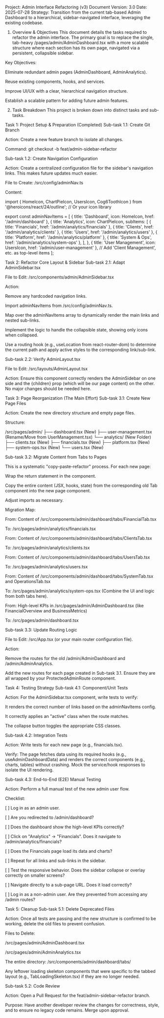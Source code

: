 Project: Admin Interface Refactoring (v3)
Document Version: 3.0
Date: 2025-07-28
Strategy: Transition from the current tab-based Admin Dashboard to a hierarchical, sidebar-navigated interface, leveraging the existing codebase.

1. Overview & Objectives
This document details the tasks required to refactor the admin interface. The primary goal is to replace the single, tab-heavy /pages/admin/AdminDashboard.tsx with a more scalable structure where each section has its own page, navigated via a persistent, collapsible sidebar.

Key Objectives:

Eliminate redundant admin pages (AdminDashboard, AdminAnalytics).

Reuse existing components, hooks, and services.

Improve UI/UX with a clear, hierarchical navigation structure.

Establish a scalable pattern for adding future admin features.

2. Task Breakdown
This project is broken down into distinct tasks and sub-tasks.

Task 1: Project Setup & Preparation (Completed)
Sub-task 1.1: Create Git Branch

Action: Create a new feature branch to isolate all changes.

Command: git checkout -b feat/admin-sidebar-refactor

Sub-task 1.2: Create Navigation Configuration

Action: Create a centralized configuration file for the sidebar's navigation links. This makes future updates much easier.

File to Create: /src/config/adminNav.ts

Content:

import { HomeIcon, ChartPieIcon, UsersIcon, Cog6ToothIcon } from '@heroicons/react/24/outline'; // Or your icon library

export const adminNavItems = [
  { title: 'Dashboard', icon: HomeIcon, href: '/admin/dashboard' },
  {
    title: 'Analytics',
    icon: ChartPieIcon,
    subItems: [
      { title: 'Financials', href: '/admin/analytics/financials' },
      { title: 'Clients', href: '/admin/analytics/clients' },
      { title: 'Users', href: '/admin/analytics/users' },
      { title: 'Platform', href: '/admin/analytics/platform' },
      { title: 'System & Ops', href: '/admin/analytics/system-ops' },
    ],
  },
  { title: 'User Management', icon: UsersIcon, href: '/admin/user-management' },
  // Add 'Client Management', etc. as top-level items
];

Task 2: Refactor Core Layout & Sidebar
Sub-task 2.1: Adapt AdminSidebar.tsx

File to Edit: /src/components/admin/AdminSidebar.tsx

Action:

Remove any hardcoded navigation links.

Import adminNavItems from /src/config/adminNav.ts.

Map over the adminNavItems array to dynamically render the main links and nested sub-links.

Implement the logic to handle the collapsible state, showing only icons when collapsed.

Use a routing hook (e.g., useLocation from react-router-dom) to determine the current path and apply active styles to the corresponding link/sub-link.

Sub-task 2.2: Verify AdminLayout.tsx

File to Edit: /src/layouts/AdminLayout.tsx

Action: Ensure this component correctly renders the AdminSidebar on one side and the {children} prop (which will be our page content) on the other. No major changes should be needed here.

Task 3: Page Reorganization (The Main Effort)
Sub-task 3.1: Create New Page Files

Action: Create the new directory structure and empty page files.

Structure:

/src/pages/admin/
├── dashboard.tsx             (New)
├── user-management.tsx       (Rename/Move from UserManagement.tsx)
└── analytics/                (New Folder)
    ├── clients.tsx           (New)
    ├── financials.tsx        (New)
    ├── platform.tsx          (New)
    ├── system-ops.tsx        (New)
    └── users.tsx             (New)

Sub-task 3.2: Migrate Content from Tabs to Pages

This is a systematic "copy-paste-refactor" process. For each new page:

Wrap the return statement in the <AdminLayout> component.

Copy the entire content (JSX, hooks, state) from the corresponding old Tab component into the new page component.

Adjust imports as necessary.

Migration Map:

From: Content of /src/components/admin/dashboard/tabs/FinancialTab.tsx

To: /src/pages/admin/analytics/financials.tsx

From: Content of /src/components/admin/dashboard/tabs/ClientsTab.tsx

To: /src/pages/admin/analytics/clients.tsx

From: Content of /src/components/admin/dashboard/tabs/UsersTab.tsx

To: /src/pages/admin/analytics/users.tsx

From: Content of /src/components/admin/dashboard/tabs/SystemTab.tsx and OperationsTab.tsx

To: /src/pages/admin/analytics/system-ops.tsx (Combine the UI and logic from both tabs here).

From: High-level KPIs in /src/pages/admin/AdminDashboard.tsx (like FinancialOverview and BusinessMetrics)

To: /src/pages/admin/dashboard.tsx

Sub-task 3.3: Update Routing Logic

File to Edit: /src/App.tsx (or your main router configuration file).

Action:

Remove the routes for the old /admin/AdminDashboard and /admin/AdminAnalytics.

Add the new routes for each page created in Sub-task 3.1. Ensure they are all wrapped by your ProtectedAdminRoute component.

Task 4: Testing Strategy
Sub-task 4.1: Component/Unit Tests

Action: For the AdminSidebar.tsx component, write tests to verify:

It renders the correct number of links based on the adminNavItems config.

It correctly applies an "active" class when the route matches.

The collapse button toggles the appropriate CSS classes.

Sub-task 4.2: Integration Tests

Action: Write tests for each new page (e.g., financials.tsx).

Verify: The page fetches data using its required hooks (e.g., useAdminDashboardData) and renders the correct components (e.g., charts, tables) without crashing. Mock the service/hook responses to isolate the UI rendering.

Sub-task 4.3: End-to-End (E2E) Manual Testing

Action: Perform a full manual test of the new admin user flow.

Checklist:

[ ] Log in as an admin user.

[ ] Are you redirected to /admin/dashboard?

[ ] Does the dashboard show the high-level KPIs correctly?

[ ] Click on "Analytics" -> "Financials". Does it navigate to /admin/analytics/financials?

[ ] Does the Financials page load its data and charts?

[ ] Repeat for all links and sub-links in the sidebar.

[ ] Test the responsive behavior. Does the sidebar collapse or overlay correctly on smaller screens?

[ ] Navigate directly to a sub-page URL. Does it load correctly?

[ ] Log in as a non-admin user. Are they prevented from accessing any /admin routes?

Task 5: Cleanup
Sub-task 5.1: Delete Deprecated Files

Action: Once all tests are passing and the new structure is confirmed to be working, delete the old files to prevent confusion.

Files to Delete:

/src/pages/admin/AdminDashboard.tsx

/src/pages/admin/AdminAnalytics.tsx

The entire directory: /src/components/admin/dashboard/tabs/

Any leftover loading skeleton components that were specific to the tabbed layout (e.g., TabLoadingSkeleton.tsx) if they are no longer needed.

Sub-task 5.2: Code Review

Action: Open a Pull Request for the feat/admin-sidebar-refactor branch.

Purpose: Have another developer review the changes for correctness, style, and to ensure no legacy code remains. Merge upon approval.